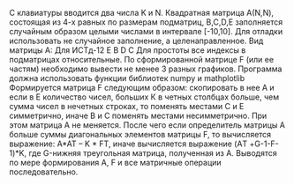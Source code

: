 С клавиатуры вводится два числа K и N. Квадратная матрица А(N,N), состоящая из 4-х равных по размерам подматриц, B,C,D,E заполняется 
случайным образом целыми числами в интервале [-10,10]. Для отладки использовать не случайное заполнение, а целенаправленное. Вид матрицы А: 
Для ИСТд-12	
Е	В
D	С
Для простоты все индексы в подматрицах относительные. 
По сформированной матрице F (или ее частям) необходимо вывести не менее 3 разных графиков.
Программа должна использовать функции библиотек numpy  и mathplotlib
Формируется матрица F следующим образом: скопировать в нее А и  если в Е количество чисел, больших К в четных столбцах больше, чем сумма чисел в нечетных строках, то поменять местами С и Е симметрично, 
иначе В и С поменять местами несимметрично. При этом матрица А не меняется. После чего если определитель матрицы А больше суммы диагональных элементов матрицы F, 
то вычисляется выражение: A*AT – K * FТ, иначе вычисляется выражение (AТ +G-1-F-1)*K, где G-нижняя треугольная матрица, полученная из А. 
Выводятся по мере формирования А, F и все матричные операции последовательно.
